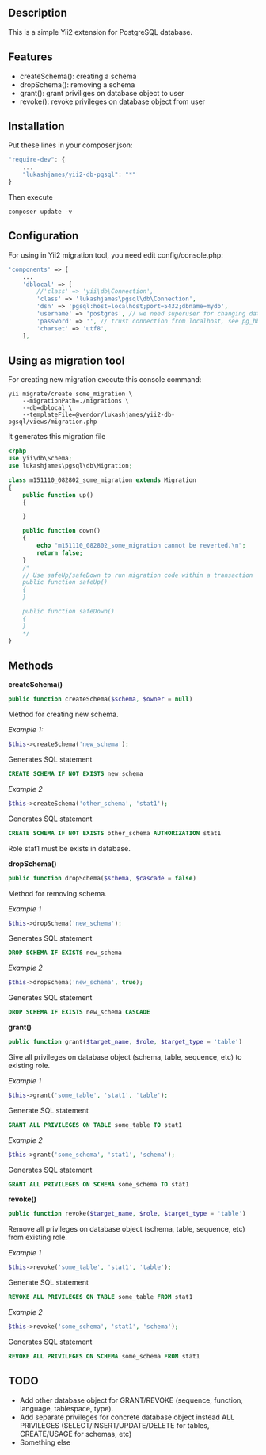 Description
-----------
This is a simple Yii2 extension for PostgreSQL database.

Features
--------

* createSchema(): creating a schema
* dropSchema(): removing a schema
* grant(): grant priviliges on database object to user
* revoke(): revoke privileges on database object from user

Installation
------------

Put these lines in your composer.json:

```javascript
"require-dev": {
    ...
    "lukashjames/yii2-db-pgsql": "*"
}
```

Then execute

```
composer update -v
```

Configuration
-------------

For using in Yii2 migration tool, you need edit config/console.php:

```php
'components' => [
    ...
    'dblocal' => [
        //'class' => 'yii\db\Connection',
        'class' => 'lukashjames\pgsql\db\Connection',
        'dsn' => 'pgsql:host=localhost;port=5432;dbname=mydb',
        'username' => 'postgres', // we need superuser for changing database structure
        'password' => '', // trust connection from localhost, see pg_hba.conf
        'charset' => 'utf8',
    ],
```

Using as migration tool
-----------------------

For creating new migration execute this console command:

```
yii migrate/create some_migration \
    --migrationPath=./migrations \
    --db=dblocal \
    --templateFile=@vendor/lukashjames/yii2-db-pgsql/views/migration.php
```

It generates this migration file

```php
<?php
use yii\db\Schema;
use lukashjames\pgsql\db\Migration;

class m151110_082802_some_migration extends Migration
{
    public function up()
    {

    }

    public function down()
    {
        echo "m151110_082802_some_migration cannot be reverted.\n";
        return false;
    }
    /*
    // Use safeUp/safeDown to run migration code within a transaction
    public function safeUp()
    {
    }

    public function safeDown()
    {
    }
    */
}
```

Methods
-------

**createSchema()**

```php
public function createSchema($schema, $owner = null)
```

Method for creating new schema.

*Example 1:*

```php
$this->createSchema('new_schema');
```

Generates SQL statement

```sql
CREATE SCHEMA IF NOT EXISTS new_schema
```

*Example 2*

```php
$this->createSchema('other_schema', 'stat1');
```
    
Generates SQL statement

```sql
CREATE SCHEMA IF NOT EXISTS other_schema AUTHORIZATION stat1
```
    
Role stat1 must be exists in database.

**dropSchema()**

```php
public function dropSchema($schema, $cascade = false)
```

Method for removing schema.

*Example 1*

```php
$this->dropSchema('new_schema');
```
    
Generates SQL statement
    
```sql
DROP SCHEMA IF EXISTS new_schema
```
        
*Example 2*

```php
$this->dropSchema('new_schema', true);
```

Generates SQL statement

```sql
DROP SCHEMA IF EXISTS new_schema CASCADE
```
    
**grant()**

```php
public function grant($target_name, $role, $target_type = 'table')
```

Give all privileges on database object (schema, table, sequence, etc) to existing role.

*Example 1*

```php
$this->grant('some_table', 'stat1', 'table');
```
    
Generate SQL statement

```sql
GRANT ALL PRIVILEGES ON TABLE some_table TO stat1
```

*Example 2*

```php
$this->grant('some_schema', 'stat1', 'schema');
```
    
Generates SQL statement

```sql
GRANT ALL PRIVILEGES ON SCHEMA some_schema TO stat1
```

**revoke()**

```php
public function revoke($target_name, $role, $target_type = 'table')
```

Remove all privileges on database object (schema, table, sequence, etc) from existing role.

*Example 1*

```php
$this->revoke('some_table', 'stat1', 'table');
```
    
Generate SQL statement

```sql
REVOKE ALL PRIVILEGES ON TABLE some_table FROM stat1
```

*Example 2*

```php
$this->revoke('some_schema', 'stat1', 'schema');
```
    
Generates SQL statement

```sql
REVOKE ALL PRIVILEGES ON SCHEMA some_schema FROM stat1
```
    
TODO
----

* Add other database object for GRANT/REVOKE (sequence, function, language, tablespace, type).
* Add separate privileges for concrete database object instead ALL PRIVILEGES (SELECT/INSERT/UPDATE/DELETE for tables, CREATE/USAGE for schemas, etc)
* Something else
